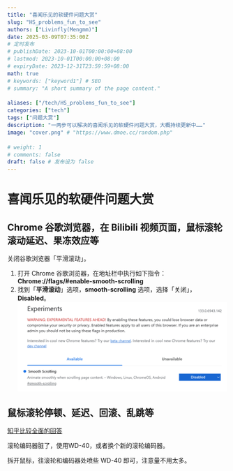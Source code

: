 ```yaml
---
title: "喜闻乐见的软硬件问题大赏"
slug: "HS_problems_fun_to_see"
authors: ["Livinfly(Mengmm)"]
date: 2025-03-09T07:35:00Z
# 定时发布
# publishDate: 2023-10-01T00:00:00+08:00
# lastmod: 2023-10-01T00:00:00+08:00
# expiryDate: 2023-12-31T23:59:59+08:00
math: true
# keywords: ["keyword1"] # SEO
# summary: "A short summary of the page content."

aliases: ["/tech/HS_problems_fun_to_see"]
categories: ["tech"]
tags: ["问题大赏"]
description: "一两步可以解决的喜闻乐见的软硬件问题大赏，大概持续更新中……"
image: "cover.png" # "https://www.dmoe.cc/random.php"

# weight: 1
# comments: false
draft: false # 发布设为 false
---
```


# 喜闻乐见的软硬件问题大赏



## Chrome 谷歌浏览器，在 Bilibili 视频页面，鼠标滚轮滚动延迟、果冻效应等

关闭谷歌浏览器「平滑滚动」。

1.   打开 Chrome 谷歌浏览器，在地址栏中执行如下指令： **Chrome://flags/#enable-smooth-scrolling**
2.   找到「**平滑滚动**」选项，**smooth-scrolling** 选项，选择「关闭」，**Disabled**。![image-20250309152015073](HS_problems_fun_to_see.assets/image-20250309152015073.png)



## 鼠标滚轮停顿、延迟、回滚、乱跳等

[知乎比较全面的回答](https://www.zhihu.com/question/41680058/answer/2720712055)

滚轮编码器脏了，使用WD-40，或者换个新的滚轮编码器。

拆开鼠标，往滚轮和编码器处喷些 WD-40 即可，注意量不用太多。

